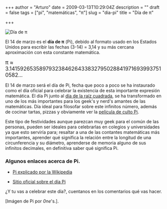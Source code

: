 +++
author = "Arturo"
date = 2009-03-13T10:29:04Z
description = ""
draft = false
tags = ["pi", "matemáticas", "π"]
slug = "dia-pi"
title = "Día de π"

+++

![Día de π](/images/import/150-pi-matrixs.jpg)

El 14 de marzo es el **día de π** (Pi), debido al formato usado en los Estados Unidos para escribir las fechas (3-14) = 3,14 y su más cercana aproximación con esta constante matemática.

<big>π ≈ 3.14159265358979323846264338327950288419716939937510582...</big><br />

El 14 de marzo será el día de Pi, fecha que poco a poco se ha instaurado como el día oficial para celebrar la existencia de esta importante expresión matemática. El día Pi junto al [día de la raíz cuadrada](/3309-raiz-cuadrada/), se ha transformado en uno de los más importantes para los geek's y nerd's amantes de las matemáticas. Día ideal para filosofar sobre este infinitos número, además de cocinar tartas, pizzas y obviamente ver la [película de culto Pi](https://es.wikipedia.org/wiki/Pi_(pel%C3%ADcula)).

Este tipo de festividades aunque parezcan muy geek para el común de las personas, pueden ser ideales para celebrarlas en colegios y universidades ya que esto serviría para; resaltar a una de las contantes matemáticas más importantes, aprender qué significa la relación entre la longitud de una circunferencia y su diámetro, aprenderse de memoria alguno de sus infinitos decimales, en definitiva saber qué significa Pi.

### Algunos enlaces acerca de Pi.

* [Pi explicado por la Wikipedia](https://es.wikipedia.org/wiki/N%C3%BAmero_%CF%80)

* [Sitio oficial sobre el día Pi](https://www.piday.org)

¿Y tu vas a celebrar este día?, cuentanos en los comentarios qué vas hacer.

[Imágen de Pi por *0ne*'s.].
